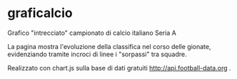 # graficalcio
Grafico "intrecciato" campionato di calcio italiano Seria A

La pagina mostra l'evoluzione della classifica nel corso delle gionate, evidenziando tramite incroci di linee i "sorpassi" tra squadre.

Realizzato con chart.js sulla base di dati gratuiti http://api.football-data.org .

